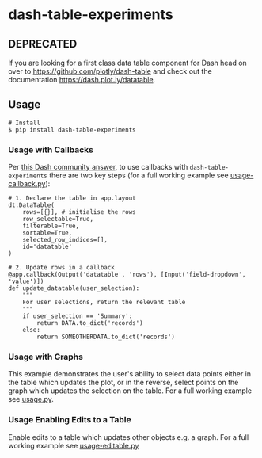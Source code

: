 # dash-table-experiments

## DEPRECATED
If you are looking for a first class data table component for Dash head on over to https://github.com/plotly/dash-table and check out the documentation https://dash.plot.ly/datatable.


## Usage ##

```
# Install 
$ pip install dash-table-experiments
```

### Usage with Callbacks ###
Per [this Dash community answer](https://community.plot.ly/t/dash-datatable-using-callbacks/6756/2), to use callbacks with `dash-table-experiments` there are two key steps (for a full working example see [usage-callback.py](./usage-callback.py)):

```
# 1. Declare the table in app.layout
dt.DataTable(
    rows=[{}], # initialise the rows
    row_selectable=True,
    filterable=True,
    sortable=True,
    selected_row_indices=[],
    id='datatable'
)

# 2. Update rows in a callback
@app.callback(Output('datatable', 'rows'), [Input('field-dropdown', 'value')])
def update_datatable(user_selection):
    """
    For user selections, return the relevant table
    """
    if user_selection == 'Summary':
        return DATA.to_dict('records')
    else:
        return SOMEOTHERDATA.to_dict('records')
```

### Usage with Graphs ###
This example demonstrates the user's ability to select data points either in the table which updates the plot, or in the reverse, select points on the graph which updates the selection on the table. For a full working example see [usage.py](./usage.py).

### Usage Enabling Edits to a Table ###
Enable edits to a table which updates other objects e.g. a graph. For a full working example see [usage-editable.py](https://github.com/plotly/dash-table-experiments/tree/master/usage-editable.py)
